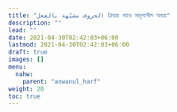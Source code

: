 ```yaml
---
title: "الحروف مشبّهة بالفعل ক্রিয়ার সাথে সাদৃশ্যশীল অব্যয়"
description: ""
lead: ""
date: 2021-04-30T02:42:03+06:00
lastmod: 2021-04-30T02:42:03+06:00
draft: true
images: []
menu: 
  nahw:
    parent: "anwanul_harf"
weight: 20
toc: true
---
```



